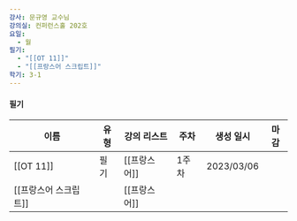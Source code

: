 ```yaml
---
강사: 문규영 교수님
강의실: 컨퍼런스홀 202호
요일:
  - 월
필기:
  - "[[OT 11]]"
  - "[[프랑스어 스크립트]]"
학기: 3-1
---
```

#### 필기

|이름|유형|강의 리스트|주차|생성 일시|마감|
|---|---|---|---|---|---|
|[[OT 11]]|필기|[[프랑스어]]|1주차|2023/03/06||
|[[프랑스어 스크립트]]||[[프랑스어]]||||